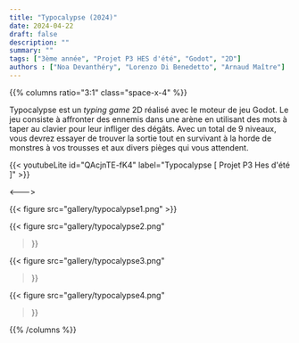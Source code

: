 ```yaml
---
title: "Typocalypse (2024)"
date: 2024-04-22
draft: false
description: ""
summary: ""
tags: ["3ème année", "Projet P3 HES d'été", "Godot", "2D"]
authors : ["Noa Devanthéry", "Lorenzo Di Benedetto", "Arnaud Maître"]
---
```


{{% columns ratio="3:1" class="space-x-4" %}} <!-- begin columns block -->

Typocalypse est un _typing game_ 2D réalisé avec le moteur de jeu Godot. 
Le jeu consiste à affronter des ennemis dans une arène en utilisant des mots à taper au clavier pour leur infliger des dégâts.
Avec un total de 9 niveaux, vous devrez essayer de trouver la sortie tout en survivant à la horde de monstres à vos trousses et aux divers pièges qui vous attendent.

{{< youtubeLite id="QAcjnTE-fK4" label="Typocalypse [ Projet P3 Hes d'été ]" >}}

<---> <!-- magic separator, between columns -->

<div class="[&>figure]:my-4">
{{< figure
src="gallery/typocalypse1.png"
>}}

{{< figure
src="gallery/typocalypse2.png"
>}}

{{< figure
src="gallery/typocalypse3.png"
>}}

{{< figure
src="gallery/typocalypse4.png"
>}}
</div>

{{% /columns %}}

